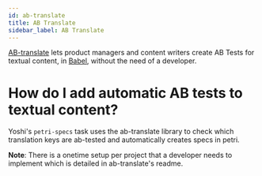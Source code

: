 ```yaml
---
id: ab-translate
title: AB Translate
sidebar_label: AB Translate
---
```


[AB-translate](https://github.com/wix-private/fed-infra/tree/master/ab-translate) lets product managers and content writers create AB Tests for textual content, in [Babel](https://bo.wix.com/wix-babel-webapp/babel), without the need of a developer.

# How do I add automatic AB tests to textual content?

Yoshi's `petri-specs` task uses the ab-translate library to check which translation keys are ab-tested and automatically creates specs in petri.

**Note**: There is a onetime setup per project that a developer needs to implement which is detailed in ab-translate's readme.
